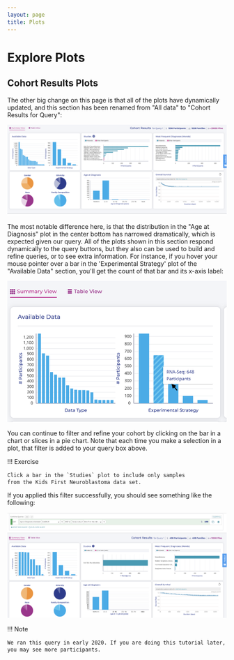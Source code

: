 ```yaml
---
layout: page
title: Plots
---
```


Explore Plots
=============

Cohort Results Plots
--------------------

The other big change on this page is that all of the plots have
dynamically updated, and this section has been renamed from "All data"
to "Cohort Results for Query":

![**Cohort Results Plots**](../../images/KidsFirstPortal_18.png)

The most notable difference here, is that the distribution in the "Age
at Diagnosis" plot in the center bottom has narrowed dramatically,
which is expected given our query. All of the plots shown in this
section respond dynamically to the query buttons, but they also can be
used to build and refine queries, or to see extra information. For
instance, if you hover your mouse pointer over a bar in the
'Experimental Strategy' plot of the "Available Data" section,
you'll get the count of that bar and its x-axis label:

![**Extra Plot Information**](../../images/KidsFirstPortal_19.png)

You can continue to filter and refine your cohort by clicking on the bar
in a chart or slices in a pie chart. Note that each time you make a
selection in a plot, that filter is added to your query box above.

!!! Exercise

    Click a bar in the `Studies` plot to include only samples
    from the Kids First Neuroblastoma data set.


If you applied this filter successfully, you should see something like
the following:

![**Filtered by age and study**](../../images/KidsFirstPortal_23.png)

!!! Note

    We ran this query in early 2020. If you are doing this tutorial later,
    you may see more participants.
